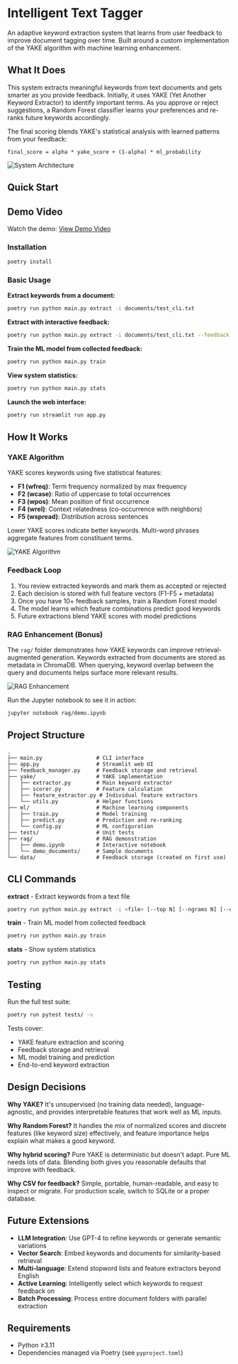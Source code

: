 # Intelligent Text Tagger

An adaptive keyword extraction system that learns from user feedback to improve document tagging over time. Built around a custom implementation of the YAKE algorithm with machine learning enhancement.

## What It Does

This system extracts meaningful keywords from text documents and gets smarter as you provide feedback. Initially, it uses YAKE (Yet Another Keyword Extractor) to identify important terms. As you approve or reject suggestions, a Random Forest classifier learns your preferences and re-ranks future keywords accordingly.

The final scoring blends YAKE's statistical analysis with learned patterns from your feedback:
```
final_score = alpha * yake_score + (1-alpha) * ml_probability
```

![System Architecture](images/sys_architecture.png)

## Quick Start

## Demo Video

Watch the demo: [View Demo Video](https://drive.google.com/file/d/16OcxGvmxqacwmDnXXgXJf46Lwigrkeb2/view?usp=sharing)


### Installation

```bash
poetry install
```

### Basic Usage

**Extract keywords from a document:**
```bash
poetry run python main.py extract -i documents/test_cli.txt
```

**Extract with interactive feedback:**
```bash
poetry run python main.py extract -i documents/test_cli.txt --feedback
```

**Train the ML model from collected feedback:**
```bash
poetry run python main.py train
```

**View system statistics:**
```bash
poetry run python main.py stats
```

**Launch the web interface:**
```bash
poetry run streamlit run app.py
```

## How It Works

### YAKE Algorithm

YAKE scores keywords using five statistical features:

- **F1 (wfreq)**: Term frequency normalized by max frequency
- **F2 (wcase)**: Ratio of uppercase to total occurrences
- **F3 (wpos)**: Mean position of first occurrence
- **F4 (wrel)**: Context relatedness (co-occurrence with neighbors)
- **F5 (wspread)**: Distribution across sentences

Lower YAKE scores indicate better keywords. Multi-word phrases aggregate features from constituent terms.

![YAKE Algorithm](images/yake_algo.png)

### Feedback Loop

1. You review extracted keywords and mark them as accepted or rejected
2. Each decision is stored with full feature vectors (F1-F5 + metadata)
3. Once you have 10+ feedback samples, train a Random Forest model
4. The model learns which feature combinations predict good keywords
5. Future extractions blend YAKE scores with model predictions

### RAG Enhancement (Bonus)

The `rag/` folder demonstrates how YAKE keywords can improve retrieval-augmented generation. Keywords extracted from documents are stored as metadata in ChromaDB. When querying, keyword overlap between the query and documents helps surface more relevant results.

![RAG Enhancement](images/rag_enhanced.png)

Run the Jupyter notebook to see it in action:
```bash
jupyter notebook rag/demo.ipynb
```

## Project Structure

```
.
├── main.py                 # CLI interface
├── app.py                  # Streamlit web UI
├── feedback_manager.py     # Feedback storage and retrieval
├── yake/                   # YAKE implementation
│   ├── extractor.py        # Main keyword extractor
│   ├── scorer.py           # Feature calculation
│   ├── feature_extractor.py # Individual feature extractors
│   └── utils.py            # Helper functions
├── ml/                     # Machine learning components
│   ├── train.py            # Model training
│   ├── predict.py          # Prediction and re-ranking
│   └── config.py           # ML configuration
├── tests/                  # Unit tests
├── rag/                    # RAG demonstration
│   ├── demo.ipynb          # Interactive notebook
│   └── demo_documents/     # Sample documents
└── data/                   # Feedback storage (created on first use)
```

## CLI Commands

**extract** - Extract keywords from a text file
```bash
poetry run python main.py extract -i <file> [--top N] [--ngrams N] [--dedup THRESHOLD] [--feedback]
```

**train** - Train ML model from collected feedback
```bash
poetry run python main.py train
```

**stats** - Show system statistics
```bash
poetry run python main.py stats
```

## Testing

Run the full test suite:
```bash
poetry run pytest tests/ -v
```

Tests cover:
- YAKE feature extraction and scoring
- Feedback storage and retrieval
- ML model training and prediction
- End-to-end keyword extraction

## Design Decisions

**Why YAKE?** It's unsupervised (no training data needed), language-agnostic, and provides interpretable features that work well as ML inputs.

**Why Random Forest?** It handles the mix of normalized scores and discrete features (like keyword size) effectively, and feature importance helps explain what makes a good keyword.

**Why hybrid scoring?** Pure YAKE is deterministic but doesn't adapt. Pure ML needs lots of data. Blending both gives you reasonable defaults that improve with feedback.

**Why CSV for feedback?** Simple, portable, human-readable, and easy to inspect or migrate. For production scale, switch to SQLite or a proper database.

## Future Extensions

- **LLM Integration**: Use GPT-4 to refine keywords or generate semantic variations
- **Vector Search**: Embed keywords and documents for similarity-based retrieval
- **Multi-language**: Extend stopword lists and feature extractors beyond English
- **Active Learning**: Intelligently select which keywords to request feedback on
- **Batch Processing**: Process entire document folders with parallel extraction

## Requirements

- Python ≥3.11
- Dependencies managed via Poetry (see `pyproject.toml`)

